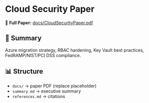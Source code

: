 # Cloud Security Paper

📄 **Full Paper:** [docs/CloudSecurityPaper.pdf](docs/CloudSecurityPaper.pdf)

## 🔑 Summary
Azure migration strategy, RBAC hardening, Key Vault best practices, FedRAMP/NIST/PCI DSS compliance.

## 📊 Structure
- `docs/` → paper PDF (replace placeholder)
- `summary.md` → executive summary
- `references.md` → citations
